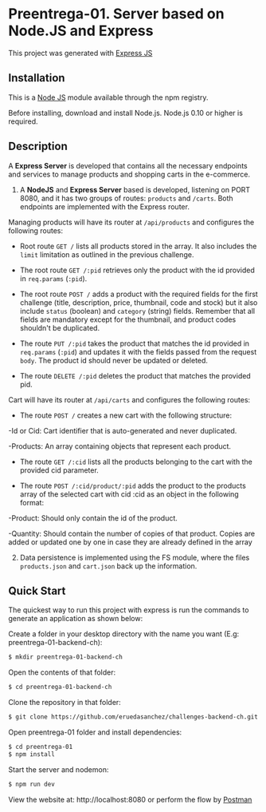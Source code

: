 # Preentrega-01. Server based on Node.JS and Express

This project was generated with [Express JS](https://github.com/expressjs/express)

## Installation

This is a [Node JS](https://github.com/nodejs/node) module available through the npm registry.

Before installing, download and install Node.js. Node.js 0.10 or higher is required.

## Description

A **Express Server** is developed that contains all the necessary endpoints and services to manage products and shopping carts in the e-commerce.

1. A **NodeJS** and **Express Server** based is developed, listening on PORT 8080, and it has two groups of routes: `products` and `/carts`. Both endpoints are implemented with the Express router.

Managing products will have its router at `/api/products` and configures the following routes:

* Root route `GET /` lists all products stored in the array. It also includes the `limit` limitation as outlined in the previous challenge.   

* The root route `GET /:pid` retrieves only the product with the id provided in `req.params` (`:pid`).

* The root route `POST /` adds a product with the required fields for the first challenge (title, description, price, thumbnail, code and stock) but it also include `status` (boolean) and `category` (string) fields. Remember that all fields are mandatory except for the thumbnail, and product codes shouldn't be duplicated.

* The route `PUT /:pid` takes the product that matches the id provided in `req.params` (`:pid`) and updates it with the fields passed from the request `body`. The product id should never be updated or deleted.

* The route `DELETE /:pid` deletes the product that matches the provided pid.

Cart will have its router at `/api/carts` and configures the following routes:

* The route `POST /` creates a new cart with the following structure: 

-Id or Cid: Cart identifier that is auto-generated and never duplicated.

-Products: An array containing objects that represent each product.

* The route `GET /:cid` lists all the products belonging to the cart with the provided cid parameter.

* The route `POST /:cid/product/:pid` adds the product to the products array of the selected cart with cid :cid as an object in the following format:

-Product: Should only contain the id of the product.

-Quantity: Should contain the number of copies of that product. Copies are added or updated one by one in case they are already defined in the array

2. Data persistence is implemented using the FS module, where the files `products.json` and `cart.json` back up the information.

## Quick Start

The quickest way to run this project with express is run the commands to generate an application as shown below:

Create a folder in your desktop directory with the name you want (E.g: preentrega-01-backend-ch):

```bash
$ mkdir preentrega-01-backend-ch
```

Open the contents of that folder:

```bash
$ cd preentrega-01-backend-ch
```

Clone the repository in that folder:

```bash
$ git clone https://github.com/eruedasanchez/challenges-backend-ch.git
```

Open preentrega-01 folder and install dependencies:

```bash
$ cd preentrega-01
$ npm install
```

Start the server and nodemon:

```bash
$ npm run dev 
```

View the website at: http://localhost:8080 or perform the flow by [Postman](https://www.postman.com/)
